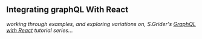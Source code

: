 ## Integrating graphQL With React


_working through examples, and exploring variations on, S.Grider's [GraphQL with React](https://www.udemy.com/graphql-with-react-course/) tutorial series..._
